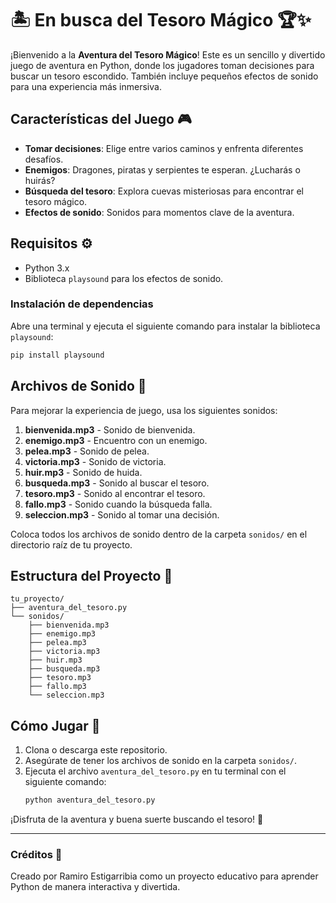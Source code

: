 
# 🏝️ En busca del Tesoro Mágico 🏆✨

¡Bienvenido a la **Aventura del Tesoro Mágico**! Este es un sencillo y divertido juego de aventura en Python, donde los jugadores toman decisiones para buscar un tesoro escondido. También incluye pequeños efectos de sonido para una experiencia más inmersiva.

## Características del Juego 🎮
- **Tomar decisiones**: Elige entre varios caminos y enfrenta diferentes desafíos.
- **Enemigos**: Dragones, piratas y serpientes te esperan. ¿Lucharás o huirás?
- **Búsqueda del tesoro**: Explora cuevas misteriosas para encontrar el tesoro mágico.
- **Efectos de sonido**: Sonidos para momentos clave de la aventura.

## Requisitos ⚙️
- Python 3.x
- Biblioteca `playsound` para los efectos de sonido.

### Instalación de dependencias
Abre una terminal y ejecuta el siguiente comando para instalar la biblioteca `playsound`:
```bash
pip install playsound
```

## Archivos de Sonido 🎵
Para mejorar la experiencia de juego, usa los siguientes sonidos:
1. **bienvenida.mp3** - Sonido de bienvenida.
2. **enemigo.mp3** - Encuentro con un enemigo.
3. **pelea.mp3** - Sonido de pelea.
4. **victoria.mp3** - Sonido de victoria.
5. **huir.mp3** - Sonido de huida.
6. **busqueda.mp3** - Sonido al buscar el tesoro.
7. **tesoro.mp3** - Sonido al encontrar el tesoro.
8. **fallo.mp3** - Sonido cuando la búsqueda falla.
9. **seleccion.mp3** - Sonido al tomar una decisión.

Coloca todos los archivos de sonido dentro de la carpeta `sonidos/` en el directorio raíz de tu proyecto.

## Estructura del Proyecto 📂
```
tu_proyecto/
├── aventura_del_tesoro.py
└── sonidos/
    ├── bienvenida.mp3
    ├── enemigo.mp3
    ├── pelea.mp3
    ├── victoria.mp3
    ├── huir.mp3
    ├── busqueda.mp3
    ├── tesoro.mp3
    ├── fallo.mp3
    └── seleccion.mp3
```

## Cómo Jugar 🚀
1. Clona o descarga este repositorio.
2. Asegúrate de tener los archivos de sonido en la carpeta `sonidos/`.
3. Ejecuta el archivo `aventura_del_tesoro.py` en tu terminal con el siguiente comando:
   ```bash
   python aventura_del_tesoro.py
   ```

¡Disfruta de la aventura y buena suerte buscando el tesoro! 🎉

---

### Créditos 👏
Creado por Ramiro Estigarribia como un proyecto educativo para aprender Python de manera interactiva y divertida.

